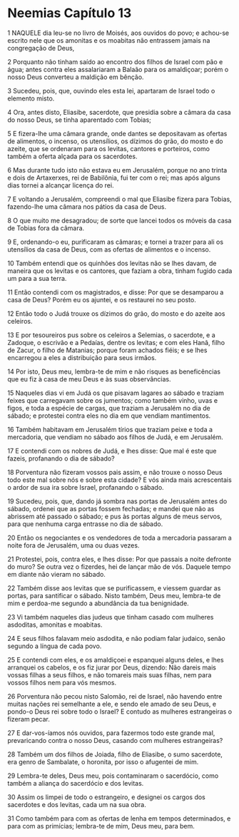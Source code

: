 # Neemias Capítulo 13

1	NAQUELE dia leu-se no livro de Moisés, aos ouvidos do povo; e achou-se escrito nele que os amonitas e os moabitas não entrassem jamais na congregação de Deus,

2	Porquanto não tinham saído ao encontro dos filhos de Israel com pão e água; antes contra eles assalariaram a Balaão para os amaldiçoar; porém o nosso Deus converteu a maldição em bênção.

3	Sucedeu, pois, que, ouvindo eles esta lei, apartaram de Israel todo o elemento misto.

4	Ora, antes disto, Eliasibe, sacerdote, que presidia sobre a câmara da casa do nosso Deus, se tinha aparentado com Tobias;

5	E fizera-lhe uma câmara grande, onde dantes se depositavam as ofertas de alimentos, o incenso, os utensílios, os dízimos do grão, do mosto e do azeite, que se ordenaram para os levitas, cantores e porteiros, como também a oferta alçada para os sacerdotes.

6	Mas durante tudo isto não estava eu em Jerusalém, porque no ano trinta e dois de Artaxerxes, rei de Babilônia, fui ter com o rei; mas após alguns dias tornei a alcançar licença do rei.

7	E voltando a Jerusalém, compreendi o mal que Eliasibe fizera para Tobias, fazendo-lhe uma câmara nos pátios da casa de Deus.

8	O que muito me desagradou; de sorte que lancei todos os móveis da casa de Tobias fora da câmara.

9	E, ordenando-o eu, purificaram as câmaras; e tornei a trazer para ali os utensílios da casa de Deus, com as ofertas de alimentos e o incenso.

10	Também entendi que os quinhões dos levitas não se lhes davam, de maneira que os levitas e os cantores, que faziam a obra, tinham fugido cada um para a sua terra.

11	Então contendi com os magistrados, e disse: Por que se desamparou a casa de Deus? Porém eu os ajuntei, e os restaurei no seu posto.

12	Então todo o Judá trouxe os dízimos do grão, do mosto e do azeite aos celeiros.

13	E por tesoureiros pus sobre os celeiros a Selemias, o sacerdote, e a Zadoque, o escrivão e a Pedaías, dentre os levitas; e com eles Hanã, filho de Zacur, o filho de Matanias; porque foram achados fiéis; e se lhes encarregou a eles a distribuição para seus irmãos.

14	Por isto, Deus meu, lembra-te de mim e não risques as beneficências que eu fiz à casa de meu Deus e às suas observâncias.

15	Naqueles dias vi em Judá os que pisavam lagares ao sábado e traziam feixes que carregavam sobre os jumentos; como também vinho, uvas e figos, e toda a espécie de cargas, que traziam a Jerusalém no dia de sábado; e protestei contra eles no dia em que vendiam mantimentos.

16	Também habitavam em Jerusalém tírios que traziam peixe e toda a mercadoria, que vendiam no sábado aos filhos de Judá, e em Jerusalém.

17	E contendi com os nobres de Judá, e lhes disse: Que mal é este que fazeis, profanando o dia de sábado?

18	Porventura não fizeram vossos pais assim, e não trouxe o nosso Deus todo este mal sobre nós e sobre esta cidade? E vós ainda mais acrescentais o ardor de sua ira sobre Israel, profanando o sábado.

19	Sucedeu, pois, que, dando já sombra nas portas de Jerusalém antes do sábado, ordenei que as portas fossem fechadas; e mandei que não as abrissem até passado o sábado; e pus às portas alguns de meus servos, para que nenhuma carga entrasse no dia de sábado.

20	Então os negociantes e os vendedores de toda a mercadoria passaram a noite fora de Jerusalém, uma ou duas vezes.

21	Protestei, pois, contra eles, e lhes disse: Por que passais a noite defronte do muro? Se outra vez o fizerdes, hei de lançar mão de vós. Daquele tempo em diante não vieram no sábado.

22	Também disse aos levitas que se purificassem, e viessem guardar as portas, para santificar o sábado. Nisto também, Deus meu, lembra-te de mim e perdoa-me segundo a abundância da tua benignidade.

23	Vi também naqueles dias judeus que tinham casado com mulheres asdoditas, amonitas e moabitas.

24	E seus filhos falavam meio asdodita, e não podiam falar judaico, senão segundo a língua de cada povo.

25	E contendi com eles, e os amaldiçoei e espanquei alguns deles, e lhes arranquei os cabelos, e os fiz jurar por Deus, dizendo: Não dareis mais vossas filhas a seus filhos, e não tomareis mais suas filhas, nem para vossos filhos nem para vós mesmos.

26	Porventura não pecou nisto Salomão, rei de Israel, não havendo entre muitas nações rei semelhante a ele, e sendo ele amado de seu Deus, e pondo-o Deus rei sobre todo o Israel? E contudo as mulheres estrangeiras o fizeram pecar.

27	E dar-vos-íamos nós ouvidos, para fazermos todo este grande mal, prevaricando contra o nosso Deus, casando com mulheres estrangeiras?

28	Também um dos filhos de Joiada, filho de Eliasibe, o sumo sacerdote, era genro de Sambalate, o horonita, por isso o afugentei de mim.

29	Lembra-te deles, Deus meu, pois contaminaram o sacerdócio, como também a aliança do sacerdócio e dos levitas.

30	Assim os limpei de todo o estrangeiro, e designei os cargos dos sacerdotes e dos levitas, cada um na sua obra.

31	Como também para com as ofertas de lenha em tempos determinados, e para com as primícias; lembra-te de mim, Deus meu, para bem.

